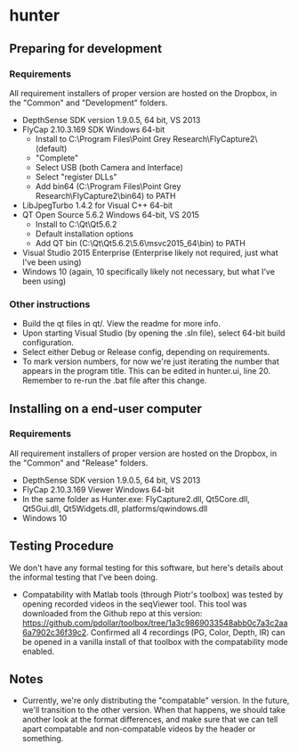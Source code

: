 # hunter

## Preparing for development

### Requirements
All requirement installers of proper version are hosted on the Dropbox, in the "Common" and "Development" folders.
- DepthSense SDK version 1.9.0.5, 64 bit, VS 2013
- FlyCap 2.10.3.169 SDK Windows 64-bit
	- Install to C:\Program Files\Point Grey Research\FlyCapture2\ (default)
	- "Complete"
	- Select USB (both Camera and Interface)
	- Select "register DLLs"
	- Add bin64 (C:\Program Files\Point Grey Research\FlyCapture2\bin64) to PATH
- LibJpegTurbo 1.4.2 for Visual C++ 64-bit
- QT Open Source 5.6.2 Windows 64-bit, VS 2015
	- Install to C:\Qt\Qt5.6.2
	- Default installation options
	- Add QT bin (C:\Qt\Qt5.6.2\5.6\msvc2015_64\bin) to PATH
- Visual Studio 2015 Enterprise (Enterprise likely not required, just what I've been using)
- Windows 10 (again, 10 specifically likely not necessary, but what I've been using)

### Other instructions

- Build the qt files in qt/. View the readme for more info. 
- Upon starting Visual Studio (by opening the .sln file), select 64-bit build configuration.
- Select either Debug or Release config, depending on requirements.
- To mark version numbers, for now we're just iterating the number that appears in the program title. This can be edited in hunter.ui, line 20. Remember to re-run the .bat file after this change.

## Installing on a end-user computer

### Requirements

All requirement installers of proper version are hosted on the Dropbox, in the "Common" and "Release" folders.
- DepthSense SDK version 1.9.0.5, 64 bit, VS 2013
- FlyCap 2.10.3.169 Viewer Windows 64-bit
- In the same folder as Hunter.exe: FlyCapture2.dll, Qt5Core.dll, Qt5Gui.dll, Qt5Widgets.dll, platforms/qwindows.dll
- Windows 10

## Testing Procedure

We don't have any formal testing for this software, but here's details about the informal testing that I've been doing.
- Compatability with Matlab tools (through Piotr's toolbox) was tested by opening recorded videos in the seqViewer tool. This tool was downloaded from the Github repo at this version: https://github.com/pdollar/toolbox/tree/1a3c9869033548abb0c7a3c2aa6a7902c36f39c2. Confirmed all 4 recordings (PG, Color, Depth, IR) can be opened in a vanilla install of that toolbox with the compatability mode enabled.


## Notes

- Currently, we're only distributing the "compatable" version. In the future, we'll transition to the other version. When that happens, we should take another look at the format differences, and make sure that we can tell apart compatable and non-compatable videos by the header or something.
